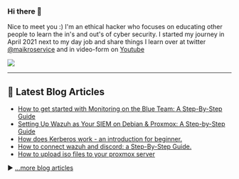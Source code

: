 ### Hi there 👋


Nice to meet you :) 
I'm an ethical hacker who focuses on educating other people to learn the in's and out's of cyber security. 
I started my journey in April 2021 next to my day job and share things I learn over at twitter [@maikroservice](https://twitter.com/maikroservice) and in video-form on [Youtube](https://youtube.com/@maikroservice)

![](https://komarev.com/ghpvc/?username=maikroservice&color=brightgreen)

---
## 📘 Latest Blog Articles

<!-- BLOG-POST-LIST:START -->
- [How to get started with Monitoring on the Blue Team: A Step-By-Step Guide](https://maikroservice.com/how-to-get-started-with-monitoring-on-the-blue-team-a-step-by-step-guide)
- [Setting Up Wazuh as Your SIEM on Debian &amp; Proxmox: A Step-by-Step Guide](https://maikroservice.com/setting-up-wazuh-as-your-siem-on-debian-proxmox-a-step-by-step-guide)
- [How does Kerberos work - an introduction for beginner.](https://maikroservice.com/how-does-kerberos-work-an-introduction-for-beginner)
- [How to connect wazuh and discord: a Step-By-Step Guide.](https://maikroservice.com/how-to-connect-wazuh-and-discord-a-step-by-step-guide)
- [How to upload iso files to your proxmox server](https://maikroservice.com/how-to-upload-iso-files-to-your-proxmox-server)
<!-- BLOG-POST-LIST:END -->

▶ [...more blog articles](https://maikroservice.com)

<!--
**maikroservice/maikroservice** is a ✨ _special_ ✨ repository because its `README.md` (this file) appears on your GitHub profile.

Here are some ideas to get you started:

- 🔭 I’m currently working on portfolio projects to 
- 🌱 I’m currently learning ...
- 👯 I’m looking to collaborate on ...
- 🤔 I’m looking for help with ...
- 💬 Ask me about ...
- 📫 How to reach me: ...
- 😄 Pronouns: ...
- ⚡ Fun fact: ...
-->
